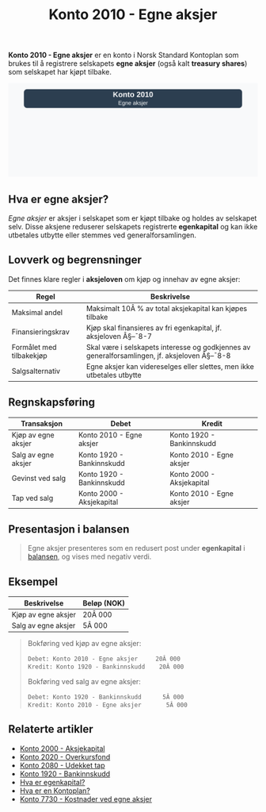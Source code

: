 ﻿---
title: "Konto 2010 - Egne aksjer"
seoTitle: "2010-egne-aksjer"
meta_description: '**Konto 2010 - Egne aksjer** er en konto i Norsk Standard Kontoplan som brukes til å registrere selskapets **egne aksjer** (også kalt **treasury shares**) som...'
slug: 2010-egne-aksjer
type: blog
layout: pages/single
---

**Konto 2010 - Egne aksjer** er en konto i Norsk Standard Kontoplan som brukes til å registrere selskapets **egne aksjer** (også kalt **treasury shares**) som selskapet har kjøpt tilbake.

![Illustrasjon av konto 2010 egne aksjer](2010-egne-aksjer-image.svg)

## Hva er egne aksjer?

*Egne aksjer* er aksjer i selskapet som er kjøpt tilbake og holdes av selskapet selv. Disse aksjene reduserer selskapets registrerte **egenkapital** og kan ikke utbetales utbytte eller stemmes ved generalforsamlingen.

## Lovverk og begrensninger

Det finnes klare regler i **aksjeloven** om kjøp og innehav av egne aksjer:

| Regel                     | Beskrivelse                                                                 |
|---------------------------|-----------------------------------------------------------------------------|
| Maksimal andel            | Maksimalt 10Â % av total aksjekapital kan kjøpes tilbake                      |
| Finansieringskrav         | Kjøp skal finansieres av fri egenkapital, jf. aksjeloven Â§–¯8-7              |
| Formålet med tilbakekjøp  | Skal være i selskapets interesse og godkjennes av generalforsamlingen, jf. aksjeloven Â§–¯8-8 |
| Salgsalternativ           | Egne aksjer kan videreselges eller slettes, men ikke utbetales utbytte      |

## Regnskapsføring

| Transaksjon               | Debet                           | Kredit                         |
|---------------------------|---------------------------------|--------------------------------|
| Kjøp av egne aksjer       | Konto 2010 - Egne aksjer        | Konto 1920 - Bankinnskudd      |
| Salg av egne aksjer       | Konto 1920 - Bankinnskudd       | Konto 2010 - Egne aksjer       |
| Gevinst ved salg          | Konto 1920 - Bankinnskudd       | Konto 2000 - Aksjekapital      |
| Tap ved salg              | Konto 2000 - Aksjekapital       | Konto 2010 - Egne aksjer       |

## Presentasjon i balansen

>Egne aksjer presenteres som en redusert post under **egenkapital** i [balansen](/blogs/regnskap/hva-er-balanseregnskap "Hva er Balanseregnskap?"), og vises med negativ verdi.

## Eksempel

| Beskrivelse         | Beløp (NOK) |
|---------------------|-------------|
| Kjøp av egne aksjer | 20Â 000      |
| Salg av egne aksjer | 5Â 000       |

>Bokføring ved kjøp av egne aksjer:
>
>```plaintext
>Debet: Konto 2010 - Egne aksjer     20Â 000
>Kredit: Konto 1920 - Bankinnskudd    20Â 000
>```
>
>Bokføring ved salg av egne aksjer:
>
>```plaintext
>Debet: Konto 1920 - Bankinnskudd      5Â 000
>Kredit: Konto 2010 - Egne aksjer       5Â 000
>```

## Relaterte artikler

* [Konto 2000 - Aksjekapital](/blogs/kontoplan/2000-aksjekapital "Konto 2000 - Aksjekapital: Aksjekapital i Norsk Standard Kontoplan")
* [Konto 2020 - Overkursfond](/blogs/kontoplan/2020-overkursfond "Konto 2020 - Overkursfond: Overkursfond i Norsk Standard Kontoplan")
* [Konto 2080 - Udekket tap](/blogs/kontoplan/2080-udekket-tap "Konto 2080 - Udekket tap: Komplett Guide til Udekket tap i Norsk Kontoplan")
* [Konto 1920 - Bankinnskudd](/blogs/kontoplan/1920-bankinnskudd "Konto 1920 - Bankinnskudd: Bankinnskudd i Norsk Standard Kontoplan")
* [Hva er egenkapital?](/blogs/regnskap/hva-er-egenkapital "Hva er Egenkapital? Komplett Guide til Egenkapital i Regnskap")
* [Hva er en Kontoplan?](/blogs/regnskap/hva-er-kontoplan "Hva er en Kontoplan? Komplett Guide til Kontoplaner i Norsk Regnskap")
* [Konto 7730 - Kostnader ved egne aksjer](/blogs/kontoplan/7730-kostnader-ved-egne-aksjer "Konto 7730 - Kostnader ved egne aksjer: Kostnader ved egne aksjer i Norsk Standard Kontoplan")






